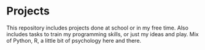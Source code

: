 # Projects

This repository includes projects done at school or in my free time. Also includes tasks to train my programming skills, or just my ideas and play. Mix of Python, R, a little bit of psychology here and there. 
